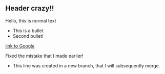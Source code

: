 ## Header crazy!!

Hello, this is normal text
* This is a bullet
* Second bullet!

[link to Google](www.google.com)

Fixed the mistake that I made earlier!
* This line was created in a new branch, that I will subsequently merge.